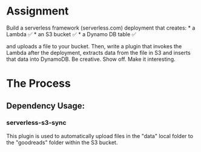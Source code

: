 # Assignment

Build a serverless framework (serverless.com) deployment that creates:
    * a Lambda          ✅
    * an S3 bucket      ✅
    * a Dynamo DB table ✅
  
and uploads a file to your bucket. Then, write a plugin that invokes the Lambda after the deployment, extracts data from the file in S3 and inserts that data into DynamoDB. Be creative. Show off. Make it interesting.

# The Process

## Dependency Usage:

### serverless-s3-sync
This plugin is used to automatically upload files in the "data" local folder to the "goodreads" folder within the S3 bucket. 